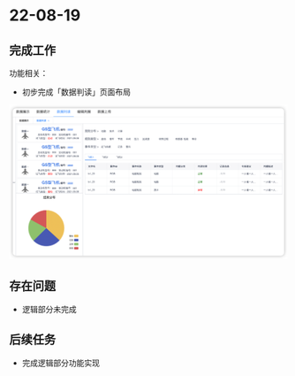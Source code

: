 # 22-08-19

## 完成工作

功能相关：

- 初步完成「数据判读」页面布局

![image-20220819140330227](22-08-19.assets/image-20220819140330227.png)

## 存在问题

- 逻辑部分未完成


## 后续任务

- 完成逻辑部分功能实现
